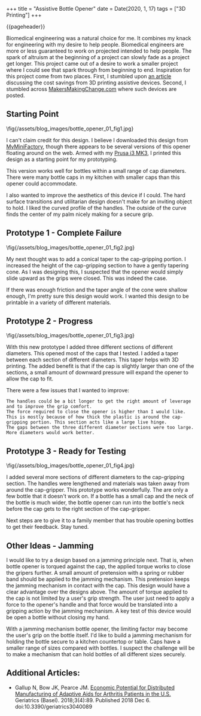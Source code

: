 +++
title = "Assistive Bottle Opener"
date = Date(2020, 1, 17)
tags = ["3D Printing"]
+++

{{pageheader}}

Biomedical engineering was a natural choice for me. It combines my knack for engineering with my desire to help people. Biomedical engineers are more or less guaranteed to work on projected intended to help people. The spark of altruism at the beginning of a project can slowly fade as a project get longer. This project came out of a desire to work a smaller project where I could see that spark through from beginning to end. Inspiration for this project come from two places. First, I stumbled upon [an article](https://www.ncbi.nlm.nih.gov/pmc/articles/PMC6371113/) discussing the cost savings from 3D printing assistive devices. Second, I stumbled across [MakersMakingChange.com](https://makersmakingchange.com/) where such devices are posted.

## Starting Point
<!-- ![.](/assets/blog_images/bottle_opener_01_fig01.jpg) -->
<!-- {{postfig 1 "Bottle opener opener downloaded as a starting point"}} -->
\fig{/assets/blog_images/bottle_opener_01_fig1.jpg}


I can't claim credit for this design. I believe I downloaded this design from [MyMiniFactory](https://www.myminifactory.com/object/3d-print-assistive-bottle-opener-74399), though there appears to be several versions of this opener floating around on the web. Armed with my [Prusa i3 MK3](https://www.myminifactory.com/object/3d-print-assistive-bottle-opener-74399), I printed this design as a starting point for my prototyping.

This version works well for bottles within a small range of cap diameters. There were many bottle caps in my kitchen with smaller caps than this opener could accommodate.

I also wanted to improve the aesthetics of this device if I could. The hard surface transitions and utilitarian design doesn't make for an inviting object to hold. I liked the curved profile of the handles. The outside of the curve finds the center of my palm nicely making for a secure grip.

## Prototype 1 - Complete Failure
<!-- ![](/assets/blog_images/bottle_opener_01_fig02.jpg) -->
<!-- {{postfig 2 "Prototype 1 of bottle opener"}} -->
\fig{/assets/blog_images/bottle_opener_01_fig2.jpg}

My next thought was to add a conical taper to the cap-gripping portion. I increased the height of the cap-gripping section to have a gently tapering cone. As I was designing this, I suspected that the opener would simply slide upward as the grips were closed. This was indeed the case.

If there was enough friction and the taper angle of the cone were shallow enough, I'm pretty sure this design would work. I wanted this design to be printable in a variety of different materials.

## Prototype 2 - Progress
<!-- ![](/assets/blog_images/bottle_opener_01_fig03.jpg) -->
<!-- {{postfig 3 "Prototype 2 of bottle opener"}} -->
\fig{/assets/blog_images/bottle_opener_01_fig3.jpg}

With this new prototype I added three different sections of different diameters. This opened most of the caps that I tested. I added a taper between each section of different diameters. This taper helps with 3D printing. The added benefit is that if the cap is slightly larger than one of the sections, a small amount of downward pressure will expand the opener to allow the cap to fit.

There were a few issues that I wanted to improve:

    The handles could be a bit longer to get the right amount of leverage and to improve the grip comfort.
    The force required to close the opener is higher than I would like. This is mostly because of how thick the plastic is around the cap-gripping portion. This section acts like a large live hinge.
    The gaps between the three different diameter sections were too large. More diameters would work better.

## Prototype 3 - Ready for Testing
<!-- ![](/assets/blog_images/bottle_opener_01_fig04.jpg) -->
<!-- {{postfig 4 "Prototype 3 of bottle opener"}} -->
\fig{/assets/blog_images/bottle_opener_01_fig4.jpg}

I added several more sections of different diameters to the cap-gripping section. The handles were lengthened and materials was taken away from around the cap-gripper. This prototype works wonderfully. The are only a few bottle that it doesn't work on. If a bottle has a small cap and the neck of the bottle is much wider, the bottle opener can run into the bottle's neck before the cap gets to the right section of the cap-gripper.

Next steps are to give it to a family member that has trouble opening bottles to get their feedback. Stay tuned.

<!-- ![Close up of the current prototype.](/assets/blog_images/bottle_opener_01_fig05.jpg) -->

## Other Ideas - Jamming

I would like to try a design based on a jamming principle next. That is, when bottle opener is torqued against the cap, the applied torque works to close the gripers further. A small amount of pretension with a spring or rubber band should be applied to the jamming mechanism. This pretension keeps the jamming mechanism in contact with the cap. This design would have a clear advantage over the designs above. The amount of torque applied to the cap is not limited by a user's grip strength. The user just need to apply a force to the opener's handle and that force would be translated into a gripping action by the jamming mechanism. A key test of this device would be open a bottle without closing my hand.

With a jamming mechanism bottle opener, the limiting factor may become the user's grip on the bottle itself. I'd like to build a jamming mechanism for holding the bottle secure to a kitchen countertop or table. Caps have a smaller range of sizes compared with bottles. I suspect the challenge will be to make a mechanism that can hold bottles of all different sizes securely.

<!-- ## Gallery

{{gallery [1,2,3,4] 600}} -->

## Additional Articles:

 * Gallup N, Bow JK, Pearce JM. [Economic Potential for Distributed Manufacturing of Adaptive Aids for Arthritis Patients in the U.S.](https://www.ncbi.nlm.nih.gov/pmc/articles/PMC6371113/) Geriatrics (Basel). 2018;3(4):89. Published 2018 Dec 6. doi:10.3390/geriatrics3040089
